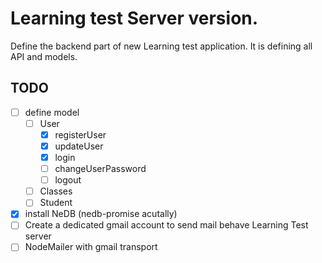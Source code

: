 # Learning test Server version.

Define the backend part of new Learning test application.
It is defining all API and models.


## TODO
* [ ] define model
  * [ ] User
    * [x] registerUser
    * [x] updateUser
    * [x] login
    * [ ] changeUserPassword
    * [ ] logout
    
  * [ ] Classes
  * [ ] Student

* [x] install NeDB (nedb-promise acutally)
* [ ] Create a dedicated gmail account to send mail behave Learning Test server
* [ ] NodeMailer with gmail transport